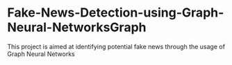 # Fake-News-Detection-using-Graph-Neural-NetworksGraph
This project is aimed at identifying potential fake news through the usage of Graph Neural Networks
